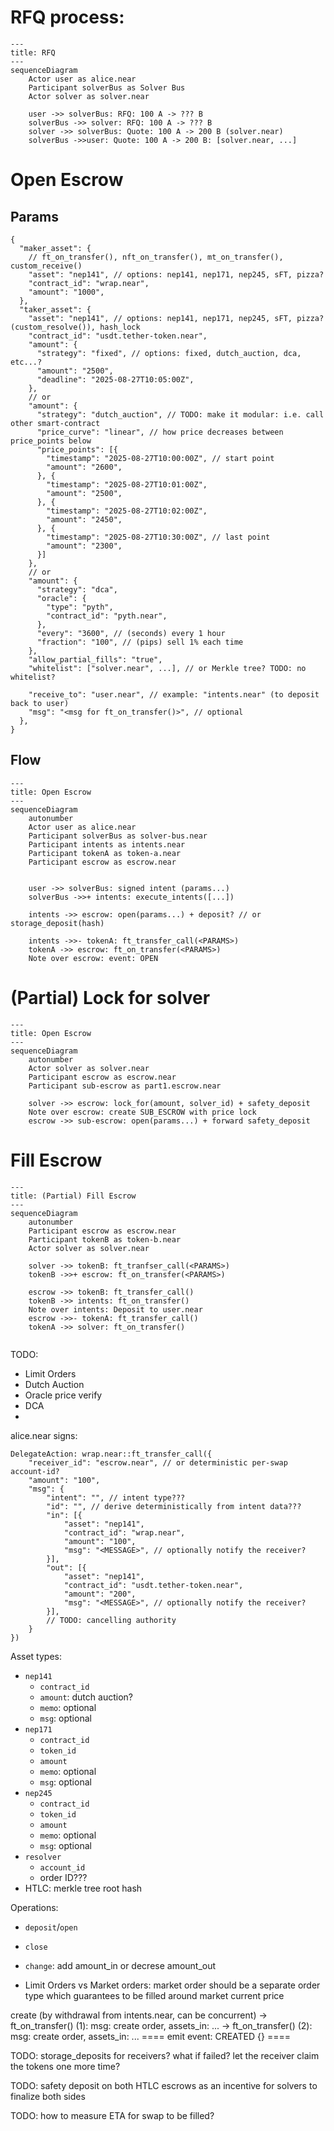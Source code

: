 # RFQ process:

```mermaid
---
title: RFQ
---
sequenceDiagram
    Actor user as alice.near
    Participant solverBus as Solver Bus
    Actor solver as solver.near

    user ->> solverBus: RFQ: 100 A -> ??? B
    solverBus ->> solver: RFQ: 100 A -> ??? B
    solver ->> solverBus: Quote: 100 A -> 200 B (solver.near)
    solverBus ->>user: Quote: 100 A -> 200 B: [solver.near, ...]
```


# Open Escrow

## Params

```json5
{
  "maker_asset": {
    // ft_on_transfer(), nft_on_transfer(), mt_on_transfer(), custom_receive() 
    "asset": "nep141", // options: nep141, nep171, nep245, sFT, pizza?
    "contract_id": "wrap.near",
    "amount": "1000",
  },
  "taker_asset": {
    "asset": "nep141", // options: nep141, nep171, nep245, sFT, pizza? (custom_resolve()), hash_lock
    "contract_id": "usdt.tether-token.near",
    "amount": {
      "strategy": "fixed", // options: fixed, dutch_auction, dca, etc...?
      "amount": "2500",
      "deadline": "2025-08-27T10:05:00Z",
    },
    // or
    "amount": {
      "strategy": "dutch_auction", // TODO: make it modular: i.e. call other smart-contract
      "price_curve": "linear", // how price decreases between price_points below
      "price_points": [{
        "timestamp": "2025-08-27T10:00:00Z", // start point
        "amount": "2600",
      }, {
        "timestamp": "2025-08-27T10:01:00Z",
        "amount": "2500",
      }, {
        "timestamp": "2025-08-27T10:02:00Z",
        "amount": "2450",
      }, {
        "timestamp": "2025-08-27T10:30:00Z", // last point
        "amount": "2300",
      }]
    },
    // or
    "amount": {
      "strategy": "dca",
      "oracle": {
        "type": "pyth",
        "contract_id": "pyth.near",
      },
      "every": "3600", // (seconds) every 1 hour
      "fraction": "100", // (pips) sell 1% each time
    },
    "allow_partial_fills": "true",
    "whitelist": ["solver.near", ...], // or Merkle tree? TODO: no whitelist?

    "receive_to": "user.near", // example: "intents.near" (to deposit back to user)
    "msg": "<msg for ft_on_transfer()>", // optional
  },
}
```

## Flow

```mermaid
---
title: Open Escrow
---
sequenceDiagram
    autonumber
    Actor user as alice.near
    Participant solverBus as solver-bus.near
    Participant intents as intents.near
    Participant tokenA as token-a.near
    Participant escrow as escrow.near
    

    user ->> solverBus: signed intent (params...)
    solverBus ->>+ intents: execute_intents([...])

    intents ->> escrow: open(params...) + deposit? // or storage_deposit(hash)

    intents ->>- tokenA: ft_transfer_call(<PARAMS>)
    tokenA ->> escrow: ft_on_transfer(<PARAMS>)
    Note over escrow: event: OPEN
```

# (Partial) Lock for solver

```mermaid
---
title: Open Escrow
---
sequenceDiagram
    autonumber
    Actor solver as solver.near
    Participant escrow as escrow.near
    Participant sub-escrow as part1.escrow.near

    solver ->> escrow: lock_for(amount, solver_id) + safety_deposit
    Note over escrow: create SUB_ESCROW with price lock
    escrow ->> sub-escrow: open(params...) + forward safety_deposit
```


# Fill Escrow


```mermaid
---
title: (Partial) Fill Escrow
---
sequenceDiagram
    autonumber
    Participant escrow as escrow.near
    Participant tokenB as token-b.near
    Actor solver as solver.near

    solver ->> tokenB: ft_tranfser_call(<PARAMS>)
    tokenB ->>+ escrow: ft_on_transfer(<PARAMS>)
    
    escrow ->> tokenB: ft_transfer_call()
    tokenB ->> intents: ft_on_transfer()
    Note over intents: Deposit to user.near
    escrow ->>- tokenA: ft_transfer_call()
    tokenA ->> solver: ft_on_transfer()


```





TODO:
* Limit Orders
* Dutch Auction
* Oracle price verify
* DCA
* 









alice.near signs:

```
DelegateAction: wrap.near::ft_transfer_call({
    "receiver_id": "escrow.near", // or deterministic per-swap account-id?
    "amount": "100",
    "msg": {
        "intent": "", // intent type???
        "id": "", // derive deterministically from intent data???
        "in": [{
            "asset": "nep141",
            "contract_id": "wrap.near",
            "amount": "100",
            "msg": "<MESSAGE>", // optionally notify the receiver?
        }],
        "out": [{
            "asset": "nep141",
            "contract_id": "usdt.tether-token.near",
            "amount": "200",
            "msg": "<MESSAGE>", // optionally notify the receiver?
        }],
        // TODO: cancelling authority
    }
})
```

Asset types:
* `nep141`
  * `contract_id`
  * `amount`: dutch auction?
  * `memo`: optional
  * `msg`: optional
* `nep171`
  * `contract_id`
  * `token_id`
  * `amount`
  * `memo`: optional
  * `msg`: optional
* `nep245`
  * `contract_id`
  * `token_id`
  * `amount`
  * `memo`: optional
  * `msg`: optional
* `resolver`
  * `account_id`
  * order ID???
* HTLC: merkle tree root hash

Operations:
* `deposit`/`open`
* `close`
* `change`: add amount_in or decrese amount_out


* Limit Orders vs Market orders:
market order should be a separate order type which guarantees to be filled around market current price


create (by withdrawal from intents.near, can be concurrent)
-> ft_on_transfer() (1): msg: create order, assets_in: ...
-> ft_on_transfer() (2): msg: create order, assets_in: ...
==== emit event: CREATED {} ====


TODO: storage_deposits for receivers?
what if failed? let the receiver claim the tokens one more time?

TODO: safety deposit on both HTLC escrows as an incentive for solvers to finalize both sides

TODO: how to measure ETA for swap to be filled?


